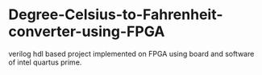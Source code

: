 # Degree-Celsius-to-Fahrenheit-converter-using-FPGA
verilog hdl based project implemented on FPGA using board and software of intel quartus prime.
